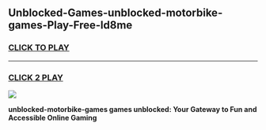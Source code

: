 
## Unblocked-Games-unblocked-motorbike-games-Play-Free-ld8me
<h3>
<a href="https://premium76.site?title=unblocked-motorbike-games&ref=17A">CLICK TO PLAY</a></h3>
<hr>

<h3>
<a href="https://premium76.site?title=unblocked-motorbike-games&ref=17A">CLICK 2 PLAY</a>
  
</h3>

<a href="https://premium76.site?title=unblocked-motorbike-games&ref=17A"><img src="https://clearcache.store/games.png"></a>


**unblocked-motorbike-games games unblocked: Your Gateway to Fun and Accessible Online Gaming**

